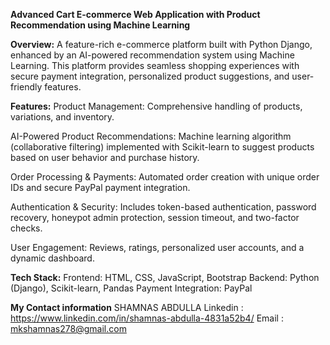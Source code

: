 **Advanced Cart E-commerce Web Application with Product Recommendation using Machine Learning**

**Overview:**
A feature-rich e-commerce platform built with Python Django, enhanced by an AI-powered recommendation system using Machine Learning. This platform provides seamless 
shopping experiences with secure payment integration, personalized product suggestions, and user-friendly features.

**Features:**
Product Management:
Comprehensive handling of products, variations, and inventory.

AI-Powered Product Recommendations:
Machine learning algorithm (collaborative filtering) implemented with Scikit-learn to suggest products based on user behavior and purchase history.

Order Processing & Payments:
Automated order creation with unique order IDs and secure PayPal payment integration.

Authentication & Security:
Includes token-based authentication, password recovery, honeypot admin protection, session timeout, and two-factor checks.

User Engagement:
Reviews, ratings, personalized user accounts, and a dynamic dashboard.

**Tech Stack:**
Frontend: HTML, CSS, JavaScript, Bootstrap
Backend: Python (Django), Scikit-learn, Pandas
Payment Integration: PayPal

**My Contact information**
SHAMNAS ABDULLA
Linkedin : https://www.linkedin.com/in/shamnas-abdulla-4831a52b4/
Email : mkshamnas278@gmail.com
